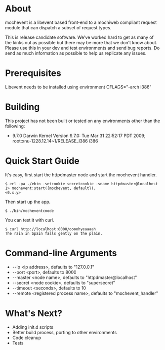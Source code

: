 
# About

mochevent is a libevent based front-end to a mochiweb compliant request module that can dispatch a subset of request types.

This is release candidate software. We've worked hard to get as many of the kinks out as possible but there may be more that we don't know about. Please use this in your dev and test environments and send bug reports. Do send as much information as possible to help us replicate any issues.

# Prerequisites 

Libevent needs to be installed using environment CFLAGS="-arch i386"

# Building

This project has not been built or tested on any environments other than the following:

 * 9.7.0 Darwin Kernel Version 9.7.0: Tue Mar 31 22:52:17 PDT 2009; root:xnu-1228.12.14~1/RELEASE_I386 i386

# Quick Start Guide

It's easy, first start the httpdmaster node and start the mochevent handler.

    $ erl -pa ./ebin -setcookie secretcookie -sname httpdmaster@localhost
    1> mochevent:start({mochevent, default}).
    <0.x.y>

Then start up the app.

    $ ./bin/mocheventcnode

You can test it with curl.

    $ curl http://localhost:8000/oooohyeaaaah
    The rain in Spain falls gently on the plain.

# Command-line Arguments

 * --ip &lt;ip address&gt;, defaults to "127.0.0.1"
 * --port &lt;port&gt;, defaults to 8000
 * --master &lt;node name&gt;, defaults to "httpdmaster@localhost"
 * --secret &lt;node cookie&gt;, defaults to "supersecret"
 * --timeout &lt;seconds&gt;, defaults to 10
 * --remote &lt;registered process name&gt;, defaults to "mochevent_handler"

# What's Next?

 * Adding init.d scripts
 * Better build process, porting to other environments
 * Code cleanup
 * Tests
